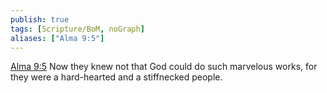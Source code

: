```yaml
---
publish: true
tags: [Scripture/BoM, noGraph]
aliases: ["Alma 9:5"]
---
```

[Alma 9:5](https://churchofjesuschrist.org/study/scriptures/bofm/alma/9?lang=eng&id=p5#p5) Now they knew not that God could do such marvelous works, for they were a hard-hearted and a stiffnecked people.
